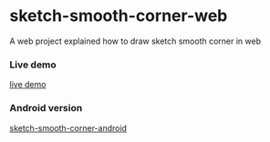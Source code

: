 # sketch-smooth-corner-web

A web project explained how to draw sketch smooth corner in web

### Live demo

[live demo](http://www.martinrgb.com/sketch-smooth-corner-web/)

### Android version

[sketch-smooth-corner-android](https://github.com/MartinRGB/sketch-smooth-corner-android)
